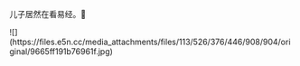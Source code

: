 <p>儿子居然在看易经。🤔</p>
![](https://files.e5n.cc/media_attachments/files/113/526/376/446/908/904/original/9665ff191b76961f.jpg)